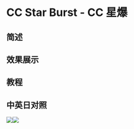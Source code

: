 # CC Star Burst - CC 星爆

## 简述

## 效果展示

## 教程

## 中英日对照

![](https://mir.yuelili.com/wp-content/uploads/user/AE/effects/AE-Effects-Simulation-CC_Star_Burst.png)![](https://mir.yuelili.com/wp-content/uploads/user/AE/effects/AE-Effects-Simulation-CC_Star_Burst_cn.png)
